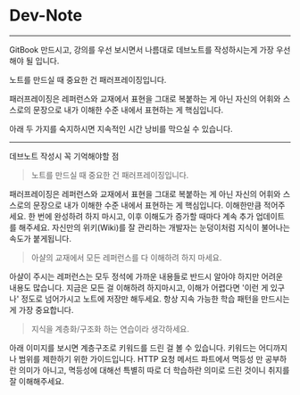 # Dev-Note

---

GitBook 만드시고, 강의를 우선 보시면서 나름대로 데브노트를 작성하시는게 가장 우선해야 될 입니다.

노트를 만드실 때 중요한 건 패러프레이징입니다.

패러프레이징은 레퍼런스와 교재에서 표현을 그대로 복붙하는 게 아닌 자신의 어휘와 스스로의 문장으로 내가 이해한 수준 내에서 표현하는 게 핵심입니다.

아래 두 가지를 숙지하시면 지속적인 시간 낭비를 막으실 수 있습니다.

---

데브노트 작성시 꼭 기억해야할 점

> 노트를 만드실 때 중요한 건 패러프레이징입니다.

패러프레이징은 레퍼런스와 교재에서 표현을 그대로 복붙하는 게 아닌 자신의 어휘와 스스로의 문장으로 내가 이해한 수준 내에서 표현하는 게 핵심입니다. 이해한만큼 적어주세요. 한 번에 완성하려 하지 마시고, 이후 이해도가 증가할 때마다 계속 추가 업데이트를 해주세요. 자신만의 위키(Wiki)를 잘 관리하는 개발자는 눈덩이처럼 지식이 불어나는 속도가 붙게됩니다.

> 아샬의 교재에서 모든 레퍼런스를 다 이해하려 하지 마세요.

아샬이 주시는 레퍼런스는 모두 정석에 가까운 내용들로 반드시 알아야 하지만 어려운 내용도 많습니다. 지금은 모든 걸 이해하려 하지마시고, 이해가 어렵다면 '이런 게 있구나' 정도로 넘어가시고 노트에 저장만 해두세요. 항상 지속 가능한 학습 패턴을 만드시는게 가장 중요합니다.

> 지식을 계층화/구조화 하는 연습이라 생각하세요.

아래 이미지를 보시면 계층구조로 키워드를 드린 걸 볼 수 있습니다.
키워드는 어디까지나 범위를 제한하기 위한 가이드입니다.
HTTP 요청 메서드 파트에서 멱등성 만 공부하란 의미가 아니고, 멱등성에 대해선 특별히 따로 더 학습하란 의미로 드린 것이니 취지를 잘 이해해주세요.
